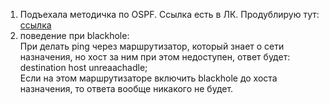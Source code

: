 1. Подъехала методичка по OSPF. Ссылка есть в ЛК. Продублирую тут: [ссылка](https://github.com/mbfx/otus-linux-adm/tree/master/dynamic_routing_guideline)  
2. поведение при blackhole:  
При делать ping через маршрутизатор, который знает о сети назначения, но хост за ним при этом недоступен, ответ будет: destination host unreaachadle;  
Если на этом маршрутизаторе включить blackhole до хоста назначения, то ответа вообще никакого не будет.  
